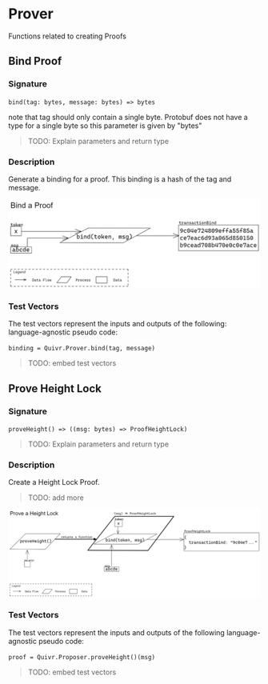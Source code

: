 # Prover

Functions related to creating Proofs

## Bind Proof

### Signature

` bind(tag: bytes, message: bytes) => bytes `

note that tag should only contain a single byte. Protobuf does not have a type for a single byte so this parameter is given by "bytes" 

> TODO: Explain parameters and return type

### Description

Generate a binding for a proof. This binding is a hash of the tag and message.

![diagram](./assets/Prover_bind.png)

### Test Vectors

The test vectors represent the inputs and outputs of the following: language-agnostic pseudo code:

` binding = Quivr.Prover.bind(tag, message) `

> TODO: embed test vectors

## Prove Height Lock

### Signature

` proveHeight() => ((msg: bytes) => ProofHeightLock) `

> TODO: Explain parameters and return type

### Description

Create a Height Lock Proof.

> TODO: add more

![diagram](./assets/Prover_proveHeight.png)

### Test Vectors

The test vectors represent the inputs and outputs of the following language-agnostic pseudo code:

` proof = Quivr.Proposer.proveHeight()(msg) `

> TODO: embed test vectors